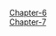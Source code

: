 [Chapter-6](https://zzandland.io/articles/operating-systems-6-2)<br/>
[Chapter-7](https://zzandland.io/articles/operating-systems-7)<br/>
